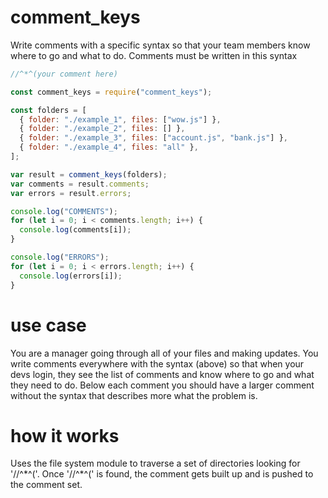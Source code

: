 # comment_keys

Write comments with a specific syntax so that your team members know where to go and what to do. Comments must be written in this syntax

```js
//^*^(your comment here)
```

```js
const comment_keys = require("comment_keys");

const folders = [
  { folder: "./example_1", files: ["wow.js"] },
  { folder: "./example_2", files: [] },
  { folder: "./example_3", files: ["account.js", "bank.js"] },
  { folder: "./example_4", files: "all" },
];

var result = comment_keys(folders);
var comments = result.comments;
var errors = result.errors;

console.log("COMMENTS");
for (let i = 0; i < comments.length; i++) {
  console.log(comments[i]);
}

console.log("ERRORS");
for (let i = 0; i < errors.length; i++) {
  console.log(errors[i]);
}
```

# use case

You are a manager going through all of your files and making updates. You write comments everywhere with the syntax (above) so that when your devs login, they see the list of comments and know where to go and what they need to do. Below each comment you should have a larger comment without the syntax that describes more what the problem is.

# how it works

Uses the file system module to traverse a set of directories looking for '//^\*^('. Once '//^\*^(' is found, the comment gets built up and is pushed to the comment set.
